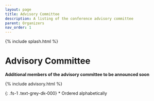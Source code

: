 ```yaml
---
layout: page
title: Advisory Committee
description: A listing of the conference advisory committee
parent: Organizers
nav_order: 1
---
```


{% include splash.html %}

# Advisory Committee

**Additional members of the advisory committee to be announced soon**

{% include advisory.html %}

{: .fs-1 .text-grey-dk-000}
\* Ordered alphabetically
